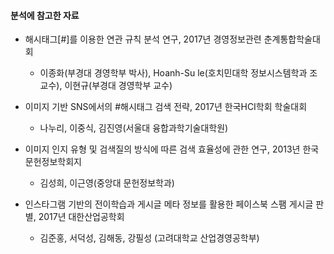 #### 분석에 참고한 자료

- 해시태그[#]를 이용한 연관 규칙 분석 연구, 2017년 경영정보관련 춘계통합학술대회
  - 이종화(부경대 경영학부 박사), Hoanh-Su le(호치민대학 정보시스템학과 조교수), 이현규(부경대 경영학부 교수)

- 이미지 기반 SNS에서의 #해시태그 검색 전략, 2017년 한국HCI학회 학술대회
  - 나누리, 이중식, 김진영(서울대 융합과학기술대학원)

- 이미지 인지 유형 및 검색질의 방식에 따른 검색 효율성에 관한 연구, 2013년 한국문헌정보학회지
  - 김성희, 이근영(중앙대 문헌정보학과)

- 인스타그램 기반의 전이학습과 게시글 메타 정보를 활용한 페이스북 스팸 게시글 판별, 2017년 대한산업공학회
  - 김준홍, 서덕성, 김해동, 강필성 (고려대학교 산업경영공학부)

